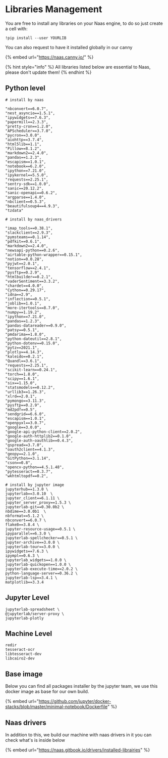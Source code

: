 # Libraries Management

You are free to install any libraries on your Naas engine, to do so just create a cell with: 

```text
!pip install --user YOURLIB
```

You can also request to have it installed globally in our canny

{% embed url="https://naas.canny.io/" %}



{% hint style="info" %}
All libraries listed below are essential to Naas, please don't update them!
{% endhint %}

## Python level

```text
# install by naas

"nbconvert==6.0.7",
"nest_asyncio==1.5.1",
"ipywidgets==7.6.3",
"papermill==2.3.3",
"pretty-cron==1.2.0",
"APScheduler==3.7.0",
"pycron==3.0.0",
"aiohttp==3.7.4",
"html5lib==1.1",
"Pillow==8.1.2",
"markdown2==2.4.0",
"pandas==1.2.3",
"escapism==1.0.1",
"notebook==6.2.0",
"ipython==7.21.0",
"ipykernel==5.5.0",
"requests==2.25.1",
"sentry-sdk==1.0.0",
"sanic==20.12.2",
"sanic-openapi==0.6.2",
"argparse==1.4.0",
"nbclient==0.5.3",
"beautifulsoup4==4.9.3",
"tzdata"

# install by naas_drivers

"imap_tools==0.38.1",
"slackclient==2.9.3",
"pymsteams==0.1.14",
"pdfkit==0.6.1",
"markdown2==2.4.0",
"newsapi-python==0.2.6",
"airtable-python-wrapper==0.15.1",
"notion==0.0.28",
"pyjwt==2.0.1",
"tensorflow==2.4.1",
"pysftp==0.2.9",
"htmlbuilder==0.2.1",
"vaderSentiment==3.3.2",
"chardet==4.0.0",
"Cython==0.29.17",
"idna==2.9",
"inflection==0.5.1",
"joblib==1.0.1",
"more-itertools==8.7.0",
"numpy==1.19.2",
"ipython==7.21.0",
"pandas==1.2.3",
"pandas-datareader==0.9.0",
"patsy==0.5.1",
"pmdarima==1.8.0",
"python-dateutil==2.8.1",
"python-dotenv==0.15.0",
"pytz==2021.1",
"plotly==4.14.3",
"kaleido==0.2.1",
"Quandl==3.6.1",
"requests==2.25.1",
"scikit-learn==0.24.1",
"torch==1.8.0",
"scipy==1.6.1",
"six==1.15.0",
"statsmodels==0.12.2",
"urllib3==1.26.3",
"xlrd==2.0.1",
"pymongo==3.11.3",
"pysftp==0.2.9",
"md2pdf==0.5",
"sendgrid==6.6.0",
"escapism==1.0.1",
"openpyxl==3.0.7",
"google==3.0.0",
"google-api-python-client==2.0.2",
"google-auth-httplib2==0.1.0",
"google-auth-oauthlib==0.4.3",
"gspread==3.7.0",
"oauth2client==4.1.3",
"geopy==2.1.0",
"GitPython==3.1.14",
"cson==0.8",
"opencv-python==4.5.1.48",
"pytesseract==0.3.7",
"wkhtmltopdf==0.2",

# install by jupyter image
jupyterhub==1.3.0 \
jupyterlab==3.0.10  \
jupyter_client==6.1.11 \
jupyter_server_proxy==1.5.3 \
jupyterlab-git==0.30.0b2 \
nbdime==3.0.0b1  \
nbformat==5.1.2 \
nbconvert==6.0.7 \
flake8==3.8.4 \
jupyter-resource-usage==0.5.1 \
ipyparallel==6.3.0 \
jupyterlab-spellchecker==0.5.1 \
jupyter-archive==3.0.0 \
jupyterlab-tour==3.0.0 \
ipywidgets==7.6.3 \
ipympl==0.6.3 \
jupyterlab_widgets==1.0.0 \
jupyterlab-quickopen==1.0.0 \
jupyterlab-execute-time==2.0.2 \
python-language-server==0.36.2 \
jupyterlab-lsp==3.4.1 \
matplotlib==3.3.4
```

## Jupyter Level

```text
jupyterlab-spreadsheet \
@jupyterlab/server-proxy \
jupyterlab-plotly
```

## Machine Level

```text
redir 
tesseract-ocr
libtesseract-dev
libcairo2-dev
```

## Base image

Below you can find all packages installer by the jupyter team, we use this docker image as base for our own build. 

{% embed url="https://github.com/jupyter/docker-stacks/blob/master/minimal-notebook/Dockerfile" %}

## Naas drivers

In addition to this, we build our machine with naas drivers in it you can check what's is inside below

{% embed url="https://naas.gitbook.io/drivers/installed-librairies" %}



